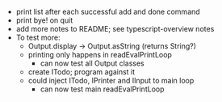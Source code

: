 - print list after each successful add and done command
- print bye! on quit
- add more notes to README; see typescript-overview notes
- To test more:
    - Output.display -> Output.asString (returns String?)
    - printing only happens in readEvalPrintLoop
        - can now test all Output classes
    - create ITodo; program against it
    - could inject ITodo, IPrinter and IInput to main loop
        - can now test main readEvalPrintLoop
